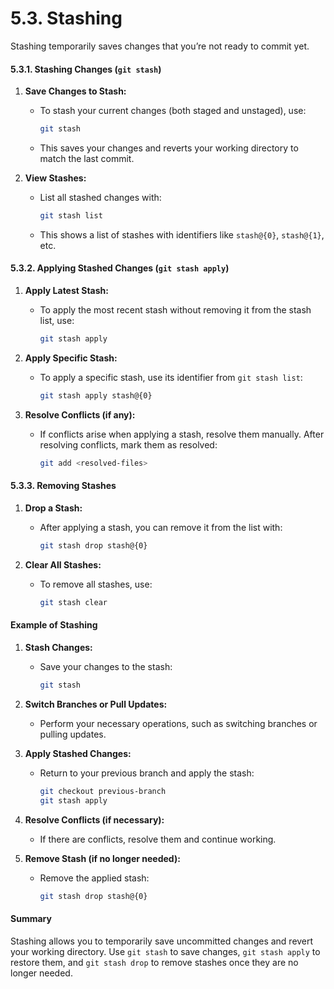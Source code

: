 # 5.3. **Stashing**

Stashing temporarily saves changes that you’re not ready to commit yet.

#### 5.3.1. **Stashing Changes (`git stash`)**

1. **Save Changes to Stash:**

   - To stash your current changes (both staged and unstaged), use:
     ```bash
     git stash
     ```
   - This saves your changes and reverts your working directory to match the last commit.

2. **View Stashes:**
   - List all stashed changes with:
     ```bash
     git stash list
     ```
   - This shows a list of stashes with identifiers like `stash@{0}`, `stash@{1}`, etc.

#### 5.3.2. **Applying Stashed Changes (`git stash apply`)**

1. **Apply Latest Stash:**

   - To apply the most recent stash without removing it from the stash list, use:
     ```bash
     git stash apply
     ```

2. **Apply Specific Stash:**

   - To apply a specific stash, use its identifier from `git stash list`:
     ```bash
     git stash apply stash@{0}
     ```

3. **Resolve Conflicts (if any):**
   - If conflicts arise when applying a stash, resolve them manually. After resolving conflicts, mark them as resolved:
     ```bash
     git add <resolved-files>
     ```

#### 5.3.3. **Removing Stashes**

1. **Drop a Stash:**

   - After applying a stash, you can remove it from the list with:
     ```bash
     git stash drop stash@{0}
     ```

2. **Clear All Stashes:**
   - To remove all stashes, use:
     ```bash
     git stash clear
     ```

#### Example of Stashing

1. **Stash Changes:**

   - Save your changes to the stash:
     ```bash
     git stash
     ```

2. **Switch Branches or Pull Updates:**

   - Perform your necessary operations, such as switching branches or pulling updates.

3. **Apply Stashed Changes:**

   - Return to your previous branch and apply the stash:
     ```bash
     git checkout previous-branch
     git stash apply
     ```

4. **Resolve Conflicts (if necessary):**

   - If there are conflicts, resolve them and continue working.

5. **Remove Stash (if no longer needed):**
   - Remove the applied stash:
     ```bash
     git stash drop stash@{0}
     ```

#### Summary

Stashing allows you to temporarily save uncommitted changes and revert your working directory. Use `git stash` to save changes, `git stash apply` to restore them, and `git stash drop` to remove stashes once they are no longer needed.
